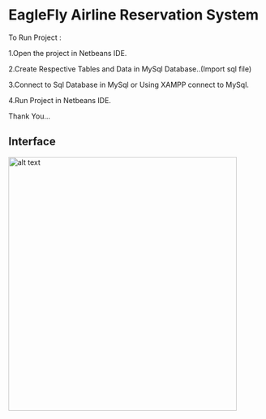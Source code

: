 # EagleFly Airline Reservation System


To Run Project :

1.Open the project in Netbeans IDE.

2.Create Respective Tables and Data in MySql Database..(Import sql file)

3.Connect to Sql Database in MySql or Using XAMPP connect to MySql.

4.Run Project in Netbeans IDE.

Thank You...

## Interface

<img src="https://github.com/ManoBalaR/Java-Programming-Project/blob/master/Screenshot%204.png?raw=true" alt="alt text" width="450" height="500">

